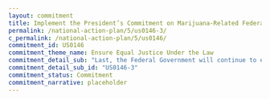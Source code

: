 ```yaml
---
layout: commitment
title: Implement the President’s Commitment on Marijuana-Related Federal Offenses
permalink: /national-action-plan/5/us0146-3/
c_permalink: /national-action-plan/5/us0146/
commitment_id: US0146
commitment_theme_name: Ensure Equal Justice Under the Law
commitment_detail_sub: "Last, the Federal Government will continue to encourage Governors to follow the Federal Government’s lead with regard to State offenses, since most marijuana prosecutions take place at the State level."
commitment_detail_sub_id: "US0146-3"
commitment_status: Commitment
commitment_narrative: placeholder
---
```


